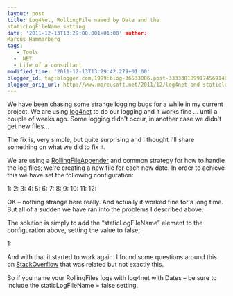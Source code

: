 ```yaml
---
layout: post
title: Log4Net, RollingFile named by Date and the
staticLogFileName setting
date: '2011-12-13T13:29:00.001+01:00' author:
Marcus Hammarberg
tags:
   - Tools
  - .NET
  - Life of a consultant
modified_time: '2011-12-13T13:29:42.279+01:00'
blogger_id: tag:blogger.com,1999:blog-36533086.post-3333381899174569140
blogger_orig_url: http://www.marcusoft.net/2011/12/log4net-and-staticlogfilename-element.html
---
```



We have been chasing some strange logging bugs for a while in my current
project. We are using
<a href="http://logging.apache.org/log4net/" target="_blank">log4net</a>
to do our logging and it works fine ... until a couple of weeks ago.
Some logging didn't occur, in another case we didn't get new files...



The fix is, very simple, but quite surprising and I thought I'll share
something on what we did to fix it.

We are using a <a
href="http://logging.apache.org/log4net/release/sdk/log4net.Appender.RollingFileAppender.html"
target="_blank">RollingFileAppender</a> and common strategy for how to
handle the log files; we're creating a new file for each new date. In
order to achieve this we have set the following configuration:

<div class="csharpcode">
      1:    <appender name="RollingLogFileAppender" type="log4net.Appender.RollingFileAppender">
      2:       <file value="{a path here}" />
      3:       <appendToFile value="true" />
      4:       <rollingStyle value="Date" />
      5:       <datePattern value="yyyyMMdd" />
      6:       <layout type="log4net.Layout.PatternLayout">
      7:         <conversionPattern value="%date [%thread] %-5level %logger - %message%newline" />
      8:       </layout>
      9:       <filter type="log4net.Filter.LevelRangeFilter">
     10:         <levelMin value="INFO" />
     11:       </filter>
     12:     </appender>

</div>









OK – nothing strange here really. And actually it worked fine for a long
time. But all of a sudden we have ran into the problems I described
above.



The solution is simply to add the “staticLogFileName” element to the
configuration above, setting the value to false;



<div class="csharpcode">
      1:  <staticLogFileName value="false" />

</div>



And with that it started to work again. I found some questions around
this on <a
href="http://stackoverflow.com/questions/533804/append-current-date-to-log-file-with-log4net"
target="_blank">StackOverflow</a> that was related but not exactly this.



So if you name your RollingFiles logs with log4net with Dates – be sure
to include the staticLogFileName = false setting.
